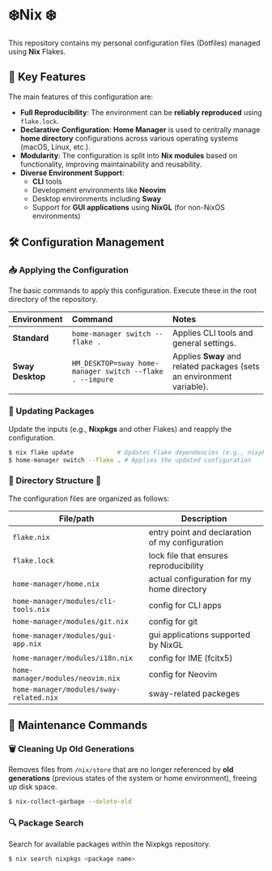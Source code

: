 # ❄️Nix ❄️

This repository contains my personal configuration files (Dotfiles) managed using **Nix** Flakes.

## 🚀 Key Features

The main features of this configuration are:

  - **Full Reproducibility**: The environment can be **reliably reproduced** using `flake.lock`.
  - **Declarative Configuration**: **Home Manager** is used to centrally manage **home directory** configurations across various operating systems (macOS, Linux, etc.).
  - **Modularity**: The configuration is split into **Nix modules** based on functionality, improving maintainability and reusability.
  - **Diverse Environment Support**:
      - **CLI** tools
      - Development environments like **Neovim**
      - Desktop environments including **Sway**
      - Support for **GUI applications** using **NixGL** (for non-NixOS environments)

## 🛠️ Configuration Management

### 📥 Applying the Configuration

The basic commands to apply this configuration. Execute these in the root directory of the repository.

| Environment      | Command                                                  | Notes                                                                 |
|:-----------------|:---------------------------------------------------------|:----------------------------------------------------------------------|
| **Standard**     | `home-manager switch --flake .`                          | Applies CLI tools and general settings.                               |
| **Sway Desktop** | `HM_DESKTOP=sway home-manager switch --flake . --impure` | Applies **Sway** and related packages (sets an environment variable). |

### 🔄 Updating Packages

Update the inputs (e.g., **Nixpkgs** and other Flakes) and reapply the configuration.

```bash
$ nix flake update            # Updates Flake dependencies (e.g., nixpkgs, home-manager) and rewrites flake.lock
$ home-manager switch --flake . # Applies the updated configuration
```

### 🌳 Directory Structure 🌳

The configuration files are organized as follows:

| File/path                               | Description                                     |
|-----------------------------------------|-------------------------------------------------|
| `flake.nix`                             | entry point and declaration of my configuration |
| `flake.lock`                            | lock file that ensures reproducibility          |
| `home-manager/home.nix`                 | actual configuration for my home directory      |
| `home-manager/modules/cli-tools.nix`    | config for CLI apps                             |
| `home-manager/modules/git.nix`          | config for git                                  |
| `home-manager/modules/gui-app.nix`      | gui applications supported by NixGL             |
| `home-manager/modules/i18n.nix`         | config for IME (fcitx5)                         |
| `home-manager/modules/neovim.nix`       | config for Neovim                               |
| `home-manager/modules/sway-related.nix` | sway-related packeges                           |

## 🧹 Maintenance Commands

### 🗑️ Cleaning Up Old Generations

Removes files from `/nix/store` that are no longer referenced by **old generations** (previous states of the system or home environment), freeing up disk space.

```bash
$ nix-collect-garbage --delete-old
```

### 🔍 Package Search

Search for available packages within the Nixpkgs repository.

```bash
$ nix search nixpkgs <package name>
```
